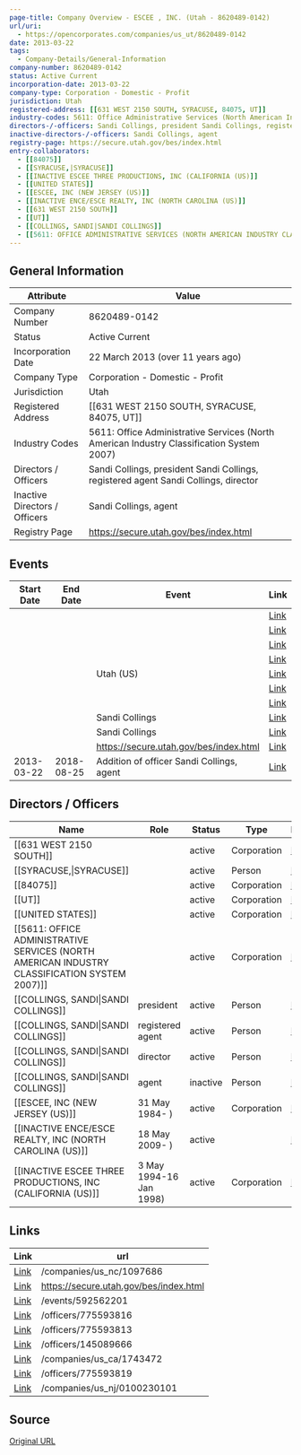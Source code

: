 ```yaml
---
page-title: Company Overview - ESCEE , INC. (Utah - 8620489-0142)
url/uri:
  - https://opencorporates.com/companies/us_ut/8620489-0142
date: 2013-03-22
tags:
  - Company-Details/General-Information
company-number: 8620489-0142
status: Active Current
incorporation-date: 2013-03-22
company-type: Corporation - Domestic - Profit
jurisdiction: Utah
registered-address: [[631 WEST 2150 SOUTH, SYRACUSE, 84075, UT]]
industry-codes: 5611: Office Administrative Services (North American Industry Classification System 2007)
directors-/-officers: Sandi Collings, president Sandi Collings, registered agent Sandi Collings, director
inactive-directors-/-officers: Sandi Collings, agent
registry-page: https://secure.utah.gov/bes/index.html
entry-collaborators:
  - [[84075]]
  - [[SYRACUSE,|SYRACUSE]]
  - [[INACTIVE ESCEE THREE PRODUCTIONS, INC (CALIFORNIA (US)]]
  - [[UNITED STATES]]
  - [[ESCEE, INC (NEW JERSEY (US)]]
  - [[INACTIVE ENCE/ESCE REALTY, INC (NORTH CAROLINA (US)]]
  - [[631 WEST 2150 SOUTH]]
  - [[UT]]
  - [[COLLINGS, SANDI|SANDI COLLINGS]]
  - [[5611: OFFICE ADMINISTRATIVE SERVICES (NORTH AMERICAN INDUSTRY CLASSIFICATION SYSTEM 2007)]]
---
```


## General Information
| Attribute          | Value                                       |
|--------------------|---------------------------------------------|
| Company Number     | 8620489-0142                                |
| Status             | Active Current                              |
| Incorporation Date | 22 March 2013 (over 11 years ago)           |
| Company Type       | Corporation - Domestic - Profit             |
| Jurisdiction       | Utah                                        |
| Registered Address | [[631 WEST 2150 SOUTH, SYRACUSE, 84075, UT]] |
| Industry Codes     | 5611: Office Administrative Services (North American Industry Classification System 2007) |
| Directors / Officers | Sandi Collings, president Sandi Collings, registered agent Sandi Collings, director |
| Inactive Directors / Officers | Sandi Collings, agent                       |
| Registry Page      | https://secure.utah.gov/bes/index.html      |

## Events

| Start Date | End Date   | Event                                                   | Link |
|------------|------------|-------------------------------------------------------|------|
|            |            |                                                         | [Link]() |
|            |            |                                                         | [Link]() |
|            |            |                                                         | [Link]() |
|            |            |                                                         | [Link]() |
|            |            | Utah (US)                                               | [Link](https://opencorporates.com/companies/us_ut) |
|            |            |                                                         | [Link]() |
|            |            |                                                         | [Link]() |
|            |            | Sandi Collings                                          | [Link](https://opencorporates.com/officers/775593813) |
|            |            | Sandi Collings                                          | [Link](https://opencorporates.com/officers/145089666) |
|            |            | https://secure.utah.gov/bes/index.html                  | [Link](https://secure.utah.gov/bes/index.html) |
| 2013-03-22 | 2018-08-25 | Addition of officer Sandi Collings, agent               | [Link](https://opencorporates.com/events/592562201) |

## Directors / Officers
| Name                 | Role            | Status     | Type        | Link |
|----------------------|-----------------|------------|-------------|------|
| [[631 WEST 2150 SOUTH]] |                 | active     | Corporation | [Link](https://opencorporates.com/companies/us_ut/8620489-0142) |
| [[SYRACUSE,\|SYRACUSE]] |                 | active     | Person      | [Link](https://opencorporates.com/companies/us_ut/8620489-0142) |
| [[84075]]            |                 | active     | Corporation | [Link](https://opencorporates.com/companies/us_ut/8620489-0142) |
| [[UT]]               |                 | active     | Corporation | [Link](https://opencorporates.com/companies/us_ut/8620489-0142) |
| [[UNITED STATES]]    |                 | active     | Corporation | [Link](https://opencorporates.com/companies/us_ut/8620489-0142) |
| [[5611: OFFICE ADMINISTRATIVE SERVICES (NORTH AMERICAN INDUSTRY CLASSIFICATION SYSTEM 2007)]] |                 | active     | Corporation | [Link](https://opencorporates.com/companies/us_ut/8620489-0142) |
| [[COLLINGS, SANDI\|SANDI COLLINGS]] | president       | active     | Person      | [Link](https://opencorporates.com/officers/775593813) |
| [[COLLINGS, SANDI\|SANDI COLLINGS]] | registered agent | active     | Person      | [Link](https://opencorporates.com/officers/775593816) |
| [[COLLINGS, SANDI\|SANDI COLLINGS]] | director        | active     | Person      | [Link](https://opencorporates.com/officers/775593819) |
| [[COLLINGS, SANDI\|SANDI COLLINGS]] | agent           | inactive   | Person      | [Link](https://opencorporates.com/officers/145089666) |
| [[ESCEE, INC (NEW JERSEY (US)]] | 31 May 1984- )  | active     | Corporation | [Link](https://opencorporates.com/companies/us_nj) |
| [[INACTIVE ENCE/ESCE REALTY, INC (NORTH CAROLINA (US)]] | 18 May 2009- )  | active     |             | [Link](https://opencorporates.com/companies/us_nc) |
| [[INACTIVE ESCEE THREE PRODUCTIONS, INC (CALIFORNIA (US)]] | 3 May 1994-16 Jan 1998) | active     | Corporation | [Link](https://opencorporates.com/companies/us_ca) |

## Links
| Link   | url                            
|--------|--------------------------------|
| [Link](/companies/us_nc/1097686) |/companies/us_nc/1097686      |
| [Link](https://secure.utah.gov/bes/index.html) |https://secure.utah.gov/bes/index.html|
| [Link](/events/592562201) |/events/592562201             |
| [Link](/officers/775593816) |/officers/775593816           |
| [Link](/officers/775593813) |/officers/775593813           |
| [Link](/officers/145089666) |/officers/145089666           |
| [Link](/companies/us_ca/1743472) |/companies/us_ca/1743472      |
| [Link](/officers/775593819) |/officers/775593819           |
| [Link](/companies/us_nj/0100230101) |/companies/us_nj/0100230101   |

## Source
[Original URL](https://opencorporates.com/companies/us_ut/8620489-0142)
